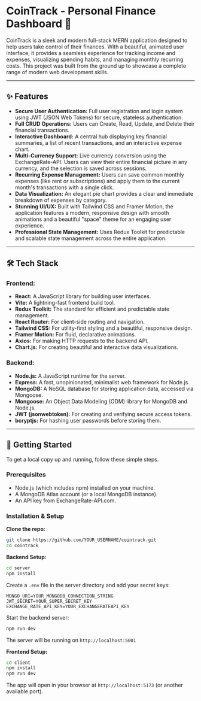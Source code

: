 # CoinTrack - Personal Finance Dashboard 🫡

CoinTrack is a sleek and modern full-stack MERN application designed to help users take control of their finances. With a beautiful, animated user interface, it provides a seamless experience for tracking income and expenses, visualizing spending habits, and managing monthly recurring costs. This project was built from the ground up to showcase a complete range of modern web development skills.

---

## ✨ Features

* **Secure User Authentication:** Full user registration and login system using JWT (JSON Web Tokens) for secure, stateless authentication.
* **Full CRUD Operations:** Users can Create, Read, Update, and Delete their financial transactions.
* **Interactive Dashboard:** A central hub displaying key financial summaries, a list of recent transactions, and an interactive expense chart.
* **Multi-Currency Support:** Live currency conversion using the ExchangeRate-API. Users can view their entire financial picture in any currency, and the selection is saved across sessions.
* **Recurring Expense Management:** Users can save common monthly expenses (like rent or subscriptions) and apply them to the current month's transactions with a single click.
* **Data Visualization:** An elegant pie chart provides a clear and immediate breakdown of expenses by category.
* **Stunning UI/UX:** Built with Tailwind CSS and Framer Motion, the application features a modern, responsive design with smooth animations and a beautiful "space" theme for an engaging user experience.
* **Professional State Management:** Uses Redux Toolkit for predictable and scalable state management across the entire application.

---

## 🛠️ Tech Stack

### Frontend:

* **React:** A JavaScript library for building user interfaces.
* **Vite:** A lightning-fast frontend build tool.
* **Redux Toolkit:** The standard for efficient and predictable state management.
* **React Router:** For client-side routing and navigation.
* **Tailwind CSS:** For utility-first styling and a beautiful, responsive design.
* **Framer Motion:** For fluid, declarative animations.
* **Axios:** For making HTTP requests to the backend API.
* **Chart.js:** For creating beautiful and interactive data visualizations.

### Backend:

* **Node.js:** A JavaScript runtime for the server.
* **Express:** A fast, unopinionated, minimalist web framework for Node.js.
* **MongoDB:** A NoSQL database for storing application data, accessed via Mongoose.
* **Mongoose:** An Object Data Modeling (ODM) library for MongoDB and Node.js.
* **JWT (jsonwebtoken):** For creating and verifying secure access tokens.
* **bcryptjs:** For hashing user passwords before storing them.

---

## 🚀 Getting Started

To get a local copy up and running, follow these simple steps.

### Prerequisites

* Node.js (which includes npm) installed on your machine.
* A MongoDB Atlas account (or a local MongoDB instance).
* An API key from ExchangeRate-API.com.

### Installation & Setup

**Clone the repo:**

```bash
git clone https://github.com/YOUR_USERNAME/cointrack.git
cd cointrack
```

**Backend Setup:**

```bash
cd server
npm install
```

Create a `.env` file in the server directory and add your secret keys:

```
MONGO_URI=YOUR_MONGODB_CONNECTION_STRING
JWT_SECRET=YOUR_SUPER_SECRET_KEY
EXCHANGE_RATE_API_KEY=YOUR_EXCHANGERATEAPI_KEY
```

Start the backend server:

```bash
npm run dev
```

The server will be running on `http://localhost:5001`

**Frontend Setup:**

```bash
cd client
npm install
npm run dev
```

The app will open in your browser at `http://localhost:5173` (or another available port).
